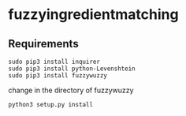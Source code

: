 # fuzzyingredientmatching

## Requirements 
```
sudo pip3 install inquirer
sudo pip3 install python-Levenshtein
sudo pip3 install fuzzywuzzy
```
change in the directory of fuzzywuzzy
```
python3 setup.py install
```


